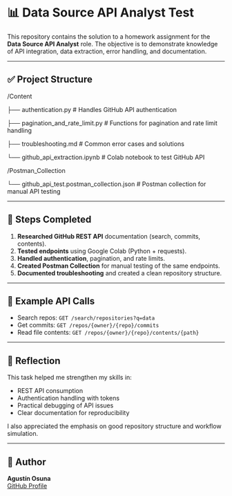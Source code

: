 # 📊 Data Source API Analyst Test

This repository contains the solution to a homework assignment for the **Data Source API Analyst** role. The objective is to demonstrate knowledge of API integration, data extraction, error handling, and documentation.

---

## ✅ Project Structure

/Content

├── authentication.py # Handles GitHub API authentication

├── pagination_and_rate_limit.py # Functions for pagination and rate limit handling

├── troubleshooting.md # Common error cases and solutions

└── github_api_extraction.ipynb # Colab notebook to test GitHub API

/Postman_Collection

└── github_api_test.postman_collection.json # Postman collection for manual API testing


---

## 🚀 Steps Completed

1. **Researched GitHub REST API** documentation (search, commits, contents).
2. **Tested endpoints** using Google Colab (Python + requests).
3. **Handled authentication**, pagination, and rate limits.
4. **Created Postman Collection** for manual testing of the same endpoints.
5. **Documented troubleshooting** and created a clean repository structure.

---

## 🧪 Example API Calls

- Search repos: `GET /search/repositories?q=data`
- Get commits: `GET /repos/{owner}/{repo}/commits`
- Read file contents: `GET /repos/{owner}/{repo}/contents/{path}`

---

## 🧠 Reflection

This task helped me strengthen my skills in:
- REST API consumption
- Authentication handling with tokens
- Practical debugging of API issues
- Clear documentation for reproducibility

I also appreciated the emphasis on good repository structure and workflow simulation.

---

## 📎 Author

**Agustín Osuna**  
[GitHub Profile](https://github.com/osunagustin)

